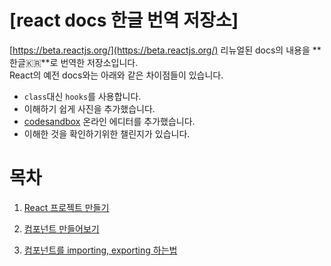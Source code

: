 # [react docs 한글 번역 저장소]

[https://beta.reactjs.org/](https://beta.reactjs.org/) 리뉴얼된 docs의 내용을 **한글🇰🇷**로 번역한 저장소입니다.  
React의 예전 docs와는 아래와 같은 차이점들이 있습니다.

- `class`대신 `hooks`를 사용합니다.
- 이해하기 쉽게 사진을 추가했습니다.
- [codesandbox](https://codesandbox.io/) 온라인 에디터를 추가했습니다.
- 이해한 것을 확인하기위한 챌린지가 있습니다.

# 목차

1. [React 프로젝트 만들기](https://github.com/danpoj/react-docs-korean-2023/blob/main/%EB%B0%B0%EC%9A%B0%EA%B8%B0/React_%ED%94%84%EB%A1%9C%EC%A0%9D%ED%8A%B8_%EB%A7%8C%EB%93%A4%EA%B8%B0.md)

2. [컴포넌트 만들어보기](https://github.com/danpoj/react-docs-korean-2023/blob/main/%EB%B0%B0%EC%9A%B0%EA%B8%B0/%EC%BB%B4%ED%8F%AC%EB%84%8C%ED%8A%B8_%EB%A7%8C%EB%93%A4%EC%96%B4%EB%B3%B4%EA%B8%B0.md)

3. [컴포넌트를 importing, exporting 하는법](https://github.com/danpoj/react-docs-korean-2023/blob/main/%EB%B0%B0%EC%9A%B0%EA%B8%B0/%EC%BB%B4%ED%8F%AC%EB%84%8C%ED%8A%B8%EB%A5%BC_importing_exporting_%ED%95%98%EB%8A%94%EB%B2%95.md)
